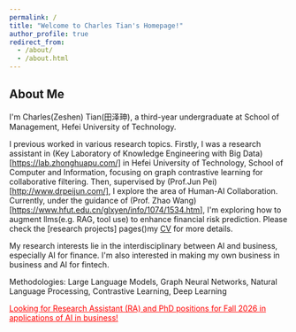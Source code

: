 ```yaml
---
permalink: /
title: "Welcome to Charles Tian's Homepage!"
author_profile: true
redirect_from: 
  - /about/
  - /about.html
---
```


## About Me

I'm Charles(Zeshen) Tian(田泽珅), a third-year undergraduate at School of Management, Hefei University of Technology.

I previous worked in various research topics. Firstly, I was a research assistant in (Key Laboratory of Knowledge Engineering with Big Data)[https://lab.zhonghuapu.com/] in Hefei University of Technology, School of Computer and Information, focusing on graph contrastive learning for collaborative filtering. Then, supervised by (Prof.Jun Pei)[http://www.drpeijun.com/], I explore the area of Human-AI Collaboration. Currently, under the guidance of (Prof. Zhao Wang)[https://www.hfut.edu.cn/glxyen/info/1074/1534.htm], I'm exploring how to augment llms(e.g. RAG, tool use) to enhance financial risk prediction. Please check the [research projects] pages()my [CV](https://zeshentian.github.io/files/CV.pdf) for more details.

My research interests lie in the interdisciplinary between AI and business, especially AI for finance. I'm also interested in making my own business in business and AI for fintech. 

Methodologies: Large Language Models, Graph Neural Networks, Natural Language Processing, Contrastive Learning, Deep Learning



<span style="color:red;"><u>Looking for Research Assistant (RA) and PhD positions for Fall 2026 in applications of AI in business!</u></span>

